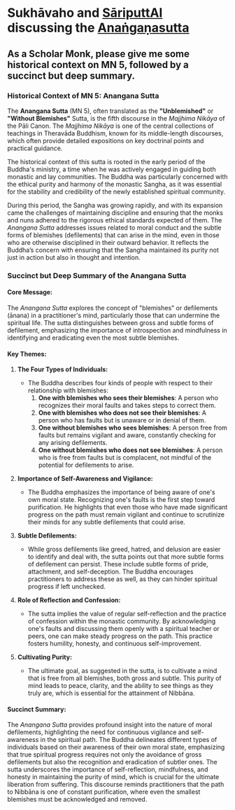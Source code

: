 # Sukhāvaho and [SāriputtAI](https://chatgpt.com/g/g-p25UYT2UR-sariputtai) discussing the [Anaṅgaṇasutta](https://suttacentral.net/mn5/en/sujato?lang=en&layout=sidebyside&reference=none&notes=asterisk&highlight=false&script=latin)
## As a Scholar Monk, please give me some historical context on MN 5, followed by a succinct but deep summary.

### Historical Context of MN 5: **Anangana Sutta**

The **Anangana Sutta** (MN 5), often translated as the **"Unblemished"** or **"Without Blemishes"** Sutta, is the fifth discourse in the *Majjhima Nikāya* of the Pāli Canon. The *Majjhima Nikāya* is one of the central collections of teachings in Theravāda Buddhism, known for its middle-length discourses, which often provide detailed expositions on key doctrinal points and practical guidance.

The historical context of this sutta is rooted in the early period of the Buddha's ministry, a time when he was actively engaged in guiding both monastic and lay communities. The Buddha was particularly concerned with the ethical purity and harmony of the monastic Sangha, as it was essential for the stability and credibility of the newly established spiritual community. 

During this period, the Sangha was growing rapidly, and with its expansion came the challenges of maintaining discipline and ensuring that the monks and nuns adhered to the rigorous ethical standards expected of them. The *Anangana Sutta* addresses issues related to moral conduct and the subtle forms of blemishes (defilements) that can arise in the mind, even in those who are otherwise disciplined in their outward behavior. It reflects the Buddha’s concern with ensuring that the Sangha maintained its purity not just in action but also in thought and intention.

### Succinct but Deep Summary of the Anangana Sutta

#### **Core Message:**
The *Anangana Sutta* explores the concept of "blemishes" or defilements (ānana) in a practitioner's mind, particularly those that can undermine the spiritual life. The sutta distinguishes between gross and subtle forms of defilement, emphasizing the importance of introspection and mindfulness in identifying and eradicating even the most subtle blemishes.

#### **Key Themes:**

1. **The Four Types of Individuals:**
   - The Buddha describes four kinds of people with respect to their relationship with blemishes:
     1. **One with blemishes who sees their blemishes**: A person who recognizes their moral faults and takes steps to correct them.
     2. **One with blemishes who does not see their blemishes**: A person who has faults but is unaware or in denial of them.
     3. **One without blemishes who sees blemishes**: A person free from faults but remains vigilant and aware, constantly checking for any arising defilements.
     4. **One without blemishes who does not see blemishes**: A person who is free from faults but is complacent, not mindful of the potential for defilements to arise.

2. **Importance of Self-Awareness and Vigilance:**
   - The Buddha emphasizes the importance of being aware of one's own moral state. Recognizing one's faults is the first step toward purification. He highlights that even those who have made significant progress on the path must remain vigilant and continue to scrutinize their minds for any subtle defilements that could arise.

3. **Subtle Defilements:**
   - While gross defilements like greed, hatred, and delusion are easier to identify and deal with, the sutta points out that more subtle forms of defilement can persist. These include subtle forms of pride, attachment, and self-deception. The Buddha encourages practitioners to address these as well, as they can hinder spiritual progress if left unchecked.

4. **Role of Reflection and Confession:**
   - The sutta implies the value of regular self-reflection and the practice of confession within the monastic community. By acknowledging one's faults and discussing them openly with a spiritual teacher or peers, one can make steady progress on the path. This practice fosters humility, honesty, and continuous self-improvement.

5. **Cultivating Purity:**
   - The ultimate goal, as suggested in the sutta, is to cultivate a mind that is free from all blemishes, both gross and subtle. This purity of mind leads to peace, clarity, and the ability to see things as they truly are, which is essential for the attainment of Nibbāna.

#### **Succinct Summary:**
The *Anangana Sutta* provides profound insight into the nature of moral defilements, highlighting the need for continuous vigilance and self-awareness in the spiritual path. The Buddha delineates different types of individuals based on their awareness of their own moral state, emphasizing that true spiritual progress requires not only the avoidance of gross defilements but also the recognition and eradication of subtler ones. The sutta underscores the importance of self-reflection, mindfulness, and honesty in maintaining the purity of mind, which is crucial for the ultimate liberation from suffering. This discourse reminds practitioners that the path to Nibbāna is one of constant purification, where even the smallest blemishes must be acknowledged and removed.

